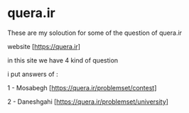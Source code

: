 # quera.ir
These are my soloution for some of the question of quera.ir

website [https://quera.ir]

in this site we have 4 kind of question 

i put answers of :

1 - Mosabegh  [https://quera.ir/problemset/contest]

2 - Daneshgahi [https://quera.ir/problemset/university]
